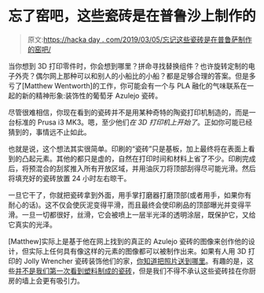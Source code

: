 # 忘了窑吧，这些瓷砖是在普鲁沙上制作的

> 原文:[https://hacka day . com/2019/03/05/忘记这些瓷砖是在普鲁萨制作的窑吧/](https://hackaday.com/2019/03/05/forget-the-kiln-these-tiles-were-made-on-a-prusa/)

当你想到 3D 打印零件时，你会想到哪里？拼命寻找替换组件？也许旋转定制的电子外壳？偶尔网上那种可以和别人的小船比的小船？都是足够合理的答案。但是多亏了[Matthew Wentworth]的工作，你可能会有一个与 PLA 融化的气味联系在一起的新的精神形象:装饰性的葡萄牙 Azulejo 瓷砖。

尽管很难相信，你现在看到的瓷砖并不是用某种奇特的陶瓷打印机制造的，而是一台标准的 Prusa i3 MK3。嗯，至少他们*在 3D 打印机上开始了*。正如你可能已经猜到的，事情远不止如此。

也就是说，这个想法其实很简单。印刷的“瓷砖”只是基板，加上最终将在表面上看到的凸起元素。其他的都只是虚的，自然在打印时间和材料上省了不少。印刷完成后，将预混合的刮浆推入所有开放区域，并用油灰刀将顶部刮得尽可能光滑。然后将填充好的瓷砖放置 24 小时左右晾干。

一旦它干了，你就把瓷砖拿到外面，用手掌打磨器打磨顶部(或者用手，如果你有耐心的话)。这不仅会使灰泥变得平滑，而且最终会使印刷品的顶部曝光并变得平滑。一旦一切都很好，丝滑，它会被喷上一层半光泽的透明涂层，既保护它，又给它真实的光泽。

[Matthew]实际上是基于他在网上找到的真正的 Azulejo 瓷砖的图像来创作他的设计，但实际上任何具有像这样的元素的图像都可以被制作出来。如果有人用 3D 打印的 Jolly Wrencher 瓷砖装饰他们的家，[你知道把照片送到哪里](https://hackaday.com/submit-a-tip/)。有趣的是，这些[并不是我们第一次看到塑料制成的瓷砖](https://hackaday.com/2017/12/30/fresh-baked-plastic-tiles-for-all/)，但是我们不得不承认这些瓷砖挂在你厨房的墙上会更有吸引力。